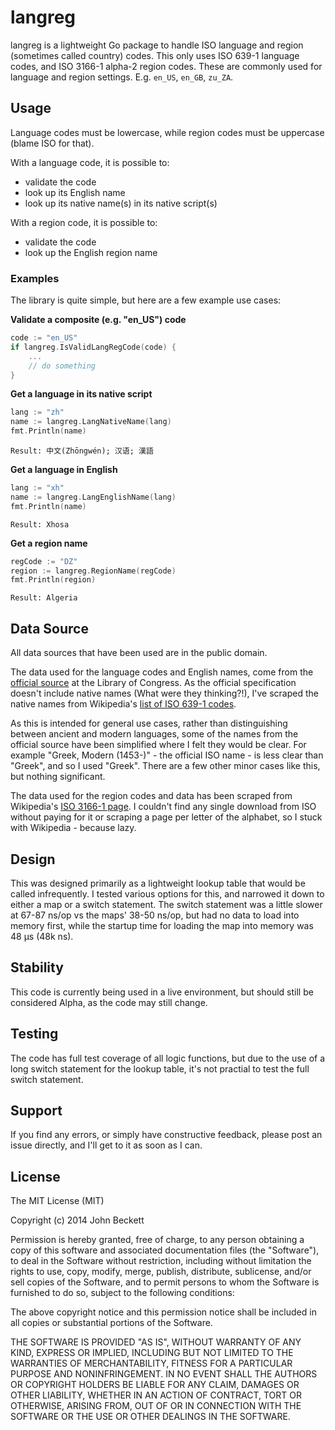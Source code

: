 langreg
=====

langreg is a lightweight Go package to handle ISO language and region (sometimes called country) codes. This only uses ISO 639-1 language codes, and ISO 3166-1 alpha-2 region codes.  These are commonly used for language and region settings.  E.g. `en_US`, `en_GB`, `zu_ZA`.

## Usage

Language codes must be lowercase, while region codes must be uppercase (blame ISO for that).

With a language code, it is possible to:
- validate the code
- look up its English name
- look up its native name(s) in its native script(s)

With a region code, it is possible to:
- validate the code
- look up the English region name

### Examples

The library is quite simple, but here are a few example use cases:

**Validate a composite (e.g. "en_US") code**
```go
code := "en_US"
if langreg.IsValidLangRegCode(code) {
	...
	// do something
}
```

**Get a language in its native script**
```go
lang := "zh"
name := langreg.LangNativeName(lang)
fmt.Println(name)
```

```Result: 中文(Zhōngwén); 汉语; 漢語```

**Get a language in English**
```go
lang := "xh"
name := langreg.LangEnglishName(lang)
fmt.Println(name)
```

```Result: Xhosa```

**Get a region name**
```go
regCode := "DZ"
region := langreg.RegionName(regCode)
fmt.Println(region)
```

```Result: Algeria```


## Data Source

All data sources that have been used are in the public domain.

The data used for the language codes and English names, come from the [official source](http://loc.gov/standards/iso639-2/ISO-639-2_utf-8.txt) at the Library of Congress.  As the official specification doesn't include native names (What were they thinking?!), I've scraped the native names from Wikipedia's [list of ISO 639-1 codes](http://en.wikipedia.org/wiki/List_of_ISO_639-1_codes).

As this is intended for general use cases, rather than distinguishing between ancient and modern languages, some of the names from the official source have been simplified where I felt they would be clear.  For example "Greek, Modern (1453-)" - the official ISO name - is less clear than "Greek", and so I used "Greek".  There are a few other minor cases like this, but nothing significant.

The data used for the region codes and data has been scraped from Wikipedia's [ISO 3166-1 page](http://en.wikipedia.org/wiki/ISO_3166-1). I couldn't find any single download from ISO without paying for it or scraping a page per letter of the alphabet, so I stuck with Wikipedia - because lazy.

## Design

This was designed primarily as a lightweight lookup table that would be called infrequently.  I tested various options for this, and narrowed it down to either a map or a switch statement.  The switch statement was a little slower at 67-87 ns/op vs the maps' 38-50 ns/op, but had no data to load into memory first, while the startup time for loading the map into memory was 48 µs (48k ns).

## Stability

This code is currently being used in a live environment, but should still be considered Alpha, as the code may still change.

## Testing

The code has full test coverage of all logic functions, but due to the use of a long switch statement for the lookup table, it's not practial to test the full switch statement.

## Support

If you find any errors, or simply have constructive feedback, please post an issue directly, and I'll get to it as soon as I can.

## License

The MIT License (MIT)

Copyright (c) 2014 John Beckett

Permission is hereby granted, free of charge, to any person obtaining a copy
of this software and associated documentation files (the "Software"), to deal
in the Software without restriction, including without limitation the rights
to use, copy, modify, merge, publish, distribute, sublicense, and/or sell
copies of the Software, and to permit persons to whom the Software is
furnished to do so, subject to the following conditions:

The above copyright notice and this permission notice shall be included in all
copies or substantial portions of the Software.

THE SOFTWARE IS PROVIDED "AS IS", WITHOUT WARRANTY OF ANY KIND, EXPRESS OR
IMPLIED, INCLUDING BUT NOT LIMITED TO THE WARRANTIES OF MERCHANTABILITY,
FITNESS FOR A PARTICULAR PURPOSE AND NONINFRINGEMENT. IN NO EVENT SHALL THE
AUTHORS OR COPYRIGHT HOLDERS BE LIABLE FOR ANY CLAIM, DAMAGES OR OTHER
LIABILITY, WHETHER IN AN ACTION OF CONTRACT, TORT OR OTHERWISE, ARISING FROM,
OUT OF OR IN CONNECTION WITH THE SOFTWARE OR THE USE OR OTHER DEALINGS IN THE
SOFTWARE.